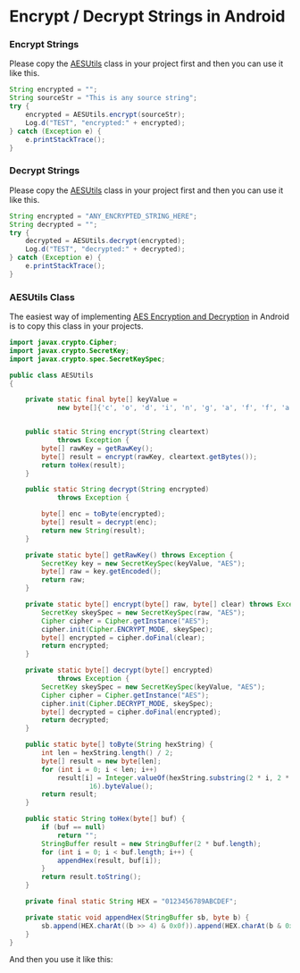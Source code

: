 # Encrypt / Decrypt Strings in Android

### Encrypt Strings

Please copy the [AESUtils](#aesutils-class) class in your project first and then you can use it like this.

```java
String encrypted = "";
String sourceStr = "This is any source string";
try {
    encrypted = AESUtils.encrypt(sourceStr);
    Log.d("TEST", "encrypted:" + encrypted);
} catch (Exception e) {
    e.printStackTrace();
}
```

### Decrypt Strings
Please copy the [AESUtils](#aesutils-class) class in your project first and then you can use it like this.

```java
String encrypted = "ANY_ENCRYPTED_STRING_HERE";
String decrypted = "";
try {
    decrypted = AESUtils.decrypt(encrypted);
    Log.d("TEST", "decrypted:" + decrypted);
} catch (Exception e) {
    e.printStackTrace();
}
```


### AESUtils Class

The easiest way of implementing [AES Encryption and Decryption](https://en.wikipedia.org/wiki/Advanced_Encryption_Standard) in Android is to copy this class in your projects.

```java
import javax.crypto.Cipher;
import javax.crypto.SecretKey;
import javax.crypto.spec.SecretKeySpec;

public class AESUtils 
{

    private static final byte[] keyValue =
            new byte[]{'c', 'o', 'd', 'i', 'n', 'g', 'a', 'f', 'f', 'a', 'i', 'r', 's', 'c', 'o', 'm'};


    public static String encrypt(String cleartext)
            throws Exception {
        byte[] rawKey = getRawKey();
        byte[] result = encrypt(rawKey, cleartext.getBytes());
        return toHex(result);
    }

    public static String decrypt(String encrypted)
            throws Exception {

        byte[] enc = toByte(encrypted);
        byte[] result = decrypt(enc);
        return new String(result);
    }

    private static byte[] getRawKey() throws Exception {
        SecretKey key = new SecretKeySpec(keyValue, "AES");
        byte[] raw = key.getEncoded();
        return raw;
    }

    private static byte[] encrypt(byte[] raw, byte[] clear) throws Exception {
        SecretKey skeySpec = new SecretKeySpec(raw, "AES");
        Cipher cipher = Cipher.getInstance("AES");
        cipher.init(Cipher.ENCRYPT_MODE, skeySpec);
        byte[] encrypted = cipher.doFinal(clear);
        return encrypted;
    }

    private static byte[] decrypt(byte[] encrypted)
            throws Exception {
        SecretKey skeySpec = new SecretKeySpec(keyValue, "AES");
        Cipher cipher = Cipher.getInstance("AES");
        cipher.init(Cipher.DECRYPT_MODE, skeySpec);
        byte[] decrypted = cipher.doFinal(encrypted);
        return decrypted;
    }

    public static byte[] toByte(String hexString) {
        int len = hexString.length() / 2;
        byte[] result = new byte[len];
        for (int i = 0; i < len; i++)
            result[i] = Integer.valueOf(hexString.substring(2 * i, 2 * i + 2),
                    16).byteValue();
        return result;
    }

    public static String toHex(byte[] buf) {
        if (buf == null)
            return "";
        StringBuffer result = new StringBuffer(2 * buf.length);
        for (int i = 0; i < buf.length; i++) {
            appendHex(result, buf[i]);
        }
        return result.toString();
    }

    private final static String HEX = "0123456789ABCDEF";

    private static void appendHex(StringBuffer sb, byte b) {
        sb.append(HEX.charAt((b >> 4) & 0x0f)).append(HEX.charAt(b & 0x0f));
    }
}
```

And then you use it like this:

